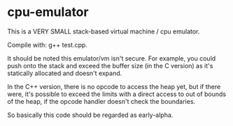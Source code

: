 # cpu-emulator

This is a VERY SMALL stack-based virtual machine / cpu emulator.

Compile with: g++ test.cpp.

It should be noted this emulator/vm isn't secure. For example,
you could push onto the stack and exceed the buffer size (in the C
version) as it's statically allocated and doesn't expand.

In the C++ version, there is no opcode to access the heap yet, but
if there were, it's possible to exceed the limits with a direct access
to out of bounds of the heap, if the opcode handler doesn't check 
the boundaries.

So basically this code should be regarded as early-alpha.
